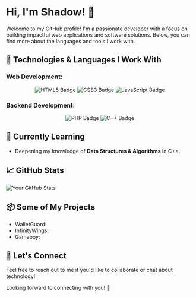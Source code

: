 # Hi, I'm Shadow! 👋

Welcome to my GitHub profile! I'm a passionate developer with a focus on building impactful web applications and software solutions. Below, you can find more about the languages and tools I work with.

## 🔧 Technologies & Languages I Work With

### Web Development:
<p align="center">
  <img src="https://img.shields.io/badge/HTML5-E34F26?style=for-the-badge&logo=html5&logoColor=white" alt="HTML5 Badge" />
  <img src="https://img.shields.io/badge/CSS3-1572B6?style=for-the-badge&logo=css3&logoColor=white" alt="CSS3 Badge" />
  <img src="https://img.shields.io/badge/JavaScript-F7DF1E?style=for-the-badge&logo=javascript&logoColor=black" alt="JavaScript Badge" />
</p>

### Backend Development:
<p align="center">
  <img src="https://img.shields.io/badge/PHP-777BB4?style=for-the-badge&logo=php&logoColor=white" alt="PHP Badge" />
  <img src="https://img.shields.io/badge/C%2B%2B-00599C?style=for-the-badge&logo=c%2B%2B&logoColor=white" alt="C++ Badge" />
</p>

## 🌱 Currently Learning
- Deepening my knowledge of **Data Structures & Algorithms** in C++.

## 📈 GitHub Stats

![Your GitHub Stats](https://github-readme-stats.vercel.app/api?username=your-github-username&show_icons=true&hide_title=true&count_private=true&theme=tokyonight)

## 📦 Some of My Projects

- WalletGuard: 
- InfinityWings:
- Gameboy: 

## 🤝 Let's Connect
Feel free to reach out to me if you'd like to collaborate or chat about technology!

Looking forward to connecting with you! 🚀
